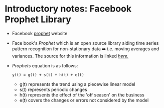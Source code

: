 # Introductory notes: Facebook Prophet Library

- Facebook [prophet](https://facebook.github.io/prophet/) website
- Face book's _Prophet_ which is an open source library aiding time series pattern recognition for non-stationary data ➡️ i.e. moving averages and variances. The source for this information is linked [_here._](https://towardsdatascience.com/predicting-apple-inc-stock-prices-using-facebooks-prophet-54ed6e91dbda)

- _Prophets_ equation is as follows:

  `y(t) = g(t) + s(t) + h(t) + e(t)`

  - g(t) represents the trend using a piecewise linear model
  - s(t) represents periodic changes
  - h(t) represents the effect of the 'off season' on the business
  - e(t) covers the changes or errors not considered by the model
